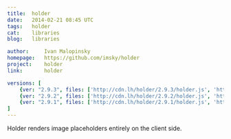 ```yaml
---
title:	holder
date:	2014-02-21 08:45 UTC
tags:	holder
cat:	libraries
blog:	libraries

author:		Ivan Malopinsky
homepage:	https://github.com/imsky/holder
project:	holder
link:		holder

versions: [
	{ver: "2.9.3", files: ['http://cdn.lh/holder/2.9.3/holder.js', 'http://cdn.lh/holder/2.9.3/holder.min.js']},
	{ver: "2.9.2", files: ['http://cdn.lh/holder/2.9.2/holder.js', 'http://cdn.lh/holder/2.9.2/holder.min.js']},
	{ver: "2.9.1", files: ['http://cdn.lh/holder/2.9.1/holder.js', 'http://cdn.lh/holder/2.9.1/holder.min.js']}
]
---
```


Holder renders image placeholders entirely on the client side.
